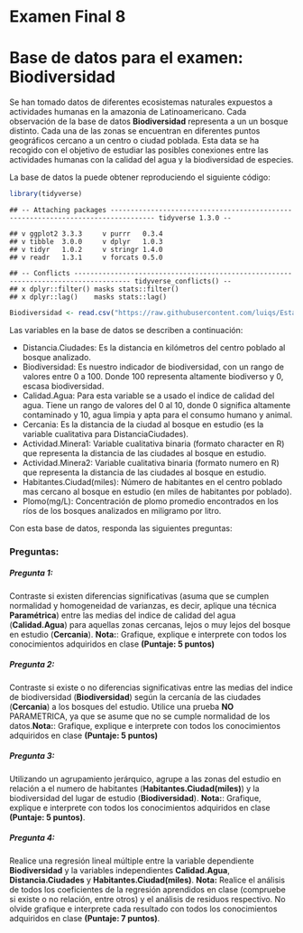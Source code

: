 Examen Final 8
================

# Base de datos para el examen: Biodiversidad

Se han tomado datos de diferentes ecosistemas naturales expuestos a
actividades humanas en la amazonia de Latinoamericano. Cada observación
de la base de datos **Biodiversidad** representa a un un bosque
distinto. Cada una de las zonas se encuentran en diferentes puntos
geográficos cercano a un centro o ciudad poblada. Esta data se ha
recogido con el objetivo de estudiar las posibles conexiones entre las
actividades humanas con la calidad del agua y la biodiversidad de
especies.

La base de datos la puede obtener reproduciendo el siguiente código:

``` r
library(tidyverse)
```

    ## -- Attaching packages --------------------------------------------------------------------------------- tidyverse 1.3.0 --

    ## v ggplot2 3.3.3     v purrr   0.3.4
    ## v tibble  3.0.0     v dplyr   1.0.3
    ## v tidyr   1.0.2     v stringr 1.4.0
    ## v readr   1.3.1     v forcats 0.5.0

    ## -- Conflicts ------------------------------------------------------------------------------------ tidyverse_conflicts() --
    ## x dplyr::filter() masks stats::filter()
    ## x dplyr::lag()    masks stats::lag()

``` r
Biodiversidad <- read.csv("https://raw.githubusercontent.com/luiqs/Estadistica-Aplicada/main/PDB/Biodiversidad.csv")
```

Las variables en la base de datos se describen a continuación:

-   Distancia.Ciudades: Es la distancia en kilómetros del centro poblado
    al bosque analizado.
-   Biodiversidad: Es nuestro indicador de biodiversidad, con un rango
    de valores entre 0 a 100. Donde 100 representa altamente biodiverso
    y 0, escasa biodiversidad.
-   Calidad.Agua: Para esta variable se a usado el indice de calidad del
    agua. Tiene un rango de valores del 0 al 10, donde 0 significa
    altamente contaminado y 10, agua limpia y apta para el consumo
    humano y animal.
-   Cercania: Es la distancia de la ciudad al bosque en estudio (es la
    variable cualitativa para DistanciaCiudades).
-   Actividad.Minera1: Variable cualitativa binaria (formato character
    en R) que representa la distancia de las ciudades al bosque en
    estudio.
-   Actividad.Minera2: Variable cualitativa binaria (formato numero
    en R) que representa la distancia de las ciudades al bosque en
    estudio.
-   Habitantes.Ciudad(miles): Número de habitantes en el centro poblado
    mas cercano al bosque en estudio (en miles de habitantes por
    poblado).
-   Plomo(mg/L): Concentración de plomo promedio encontrados en los ríos
    de los bosques analizados en miligramo por litro.

Con esta base de datos, responda las siguientes preguntas:

### Preguntas:

##### Pregunta 1:

Contraste si existen diferencias significativas (asuma que se cumplen
normalidad y homogeneidad de varianzas, es decir, aplique una técnica
**Paramétrica**) entre las medias del indice de calidad del agua
(**Calidad.Agua**) para aquellas zonas cercanas, lejos o muy lejos del
bosque en estudio (**Cercania**). **Nota:**: Grafique, explique e
interprete con todos los conocimientos adquiridos en clase **(Puntaje: 5
puntos)**

##### Pregunta 2:

Contraste si existe o no diferencias significativas entre las medias del
indice de biodiversidad (**Biodiversidad**) según la cercanía de las
ciudades (**Cercania**) a los bosques del estudio. Utilice una prueba
**NO** PARAMETRICA, ya que se asume que no se cumple normalidad de los
datos.**Nota:**: Grafique, explique e interprete con todos los
conocimientos adquiridos en clase **(Puntaje: 5 puntos)**

##### Pregunta 3:

Utilizando un agrupamiento jerárquico, agrupe a las zonas del estudio en
relación a el numero de habitantes (**Habitantes.Ciudad(miles)**) y la
biodiversidad del lugar de estudio (**Biodiversidad**). **Nota:**:
Grafique, explique e interprete con todos los conocimientos adquiridos
en clase **(Puntaje: 5 puntos)**.

##### Pregunta 4:

Realice una regresión lineal múltiple entre la variable dependiente
**Biodiversidad** y la variables independientes **Calidad.Agua**,
**Distancia.Ciudades** y **Habitantes.Ciudad(miles)**. **Nota:** Realice
el análisis de todos los coeficientes de la regresión aprendidos en
clase (compruebe si existe o no relación, entre otros) y el análisis de
residuos respectivo. No olvide grafique e interprete cada resultado con
todos los conocimientos adquiridos en clase **(Puntaje: 7 puntos)**.
